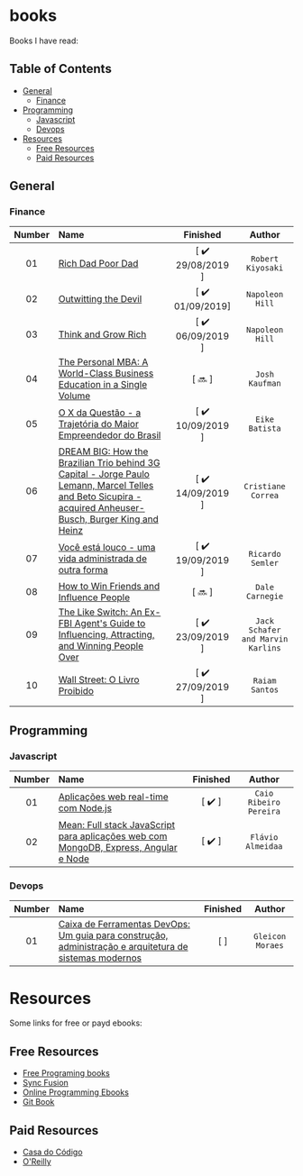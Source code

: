 # books

Books I have read:

## Table of Contents
<!-- 
	generated by readme-toc
	npm i -g readme-toc
	to generate just run `toc`
-->

<!-- toc -->
  * [General](#general)
    * [Finance](#finance)
* [Programming](#programming)
    * [Javascript](#javascript)
    * [Devops](#devops)
* [Resources](#resources)
  * [Free Resources](#free-resources)
  * [Paid Resources](#paid-resources)

<!-- toc stop -->

## General
### Finance
| Number | Name | Finished | Author |
| :---: | :--- | :---: | :---: |
| 01 | [Rich Dad Poor Dad]() | [ :heavy_check_mark: 29/08/2019 ] | `Robert Kiyosaki` |
| 02 | [Outwitting the Devil]() | [ :heavy_check_mark: 01/09/2019] | `Napoleon Hill` |
| 03 | [Think and Grow Rich]() | [ :heavy_check_mark: 06/09/2019 ] | `Napoleon Hill` |
| 04 | [The Personal MBA: A World-Class Business Education in a Single Volume]() | [ :soon: ] | `Josh Kaufman` |
| 05 | [O X da Questão - a Trajetória do Maior Empreendedor do Brasil](https://www.amazon.com.br/X-Quest%C3%A3o-Eike-Batista/dp/857542663X) | [ :heavy_check_mark: 10/09/2019 ] | `Eike Batista` |
| 06 | [DREAM BIG: How the Brazilian Trio behind 3G Capital - Jorge Paulo Lemann, Marcel Telles and Beto Sicupira - acquired Anheuser-Busch, Burger King and Heinz](https://www.amazon.com/DREAM-BIG-Brazilian-Sicupira-Anheuser-Busch-ebook/dp/B00JUWYGDQ) | [ :heavy_check_mark: 14/09/2019 ] | `Cristiane Correa` |
| 07 | [Você está louco - uma vida administrada de outra forma](https://www.amazon.com.br/Voc%C3%AA-Louco-Administrada-Outra-Forma/dp/8532520944) | [ :heavy_check_mark: 19/09/2019 ] | `Ricardo Semler` |
| 08 | [How to Win Friends and Influence People](https://www.amazon.com.br/How-Win-Friends-Influence-People/dp/0671027034) | [ :soon: ] | `Dale Carnegie` |
| 09 | [The Like Switch: An Ex-FBI Agent's Guide to Influencing, Attracting, and Winning People Over](https://www.amazon.com.br/Like-Switch-Influencing-Attracting-Winning-ebook/dp/B00IWTWO8C) | [ :heavy_check_mark: 23/09/2019 ] | `Jack Schafer and Marvin Karlins` |
| 10 | [Wall Street: O Livro Proibido](https://www.amazon.com.br/Wall-Street-Livro-Proibido-Ebook-ebook/dp/B01BCHOXUC) | [ :heavy_check_mark: 27/09/2019 ] | `Raiam Santos` |

<!-- 

| 11 | []() | [ :soon: ] | `` |
| 12 | []() | [ :soon: ] | `` |
| 13 | []() | [ :soon: ] | `` |
| 14 | []() | [ :soon: ] | `` |
| 15 | []() | [ :soon: ] | `` |
| 16 | []() | [ :soon: ] | `` |
| 17 | []() | [ :soon: ] | `` |
| 18 | []() | [ :soon: ] | `` |
| 19 | []() | [ :soon: ] | `` |
| 20 | []() | [ :soon: ] | `` |
| 21 | []() | [ :soon: ] | `` |
| 22 | []() | [ :soon: ] | `` |
| 23 | []() | [ :soon: ] | `` |
| 24 | []() | [ :soon: ] | `` |
| 25 | []() | [ :soon: ] | `` |

-->

## Programming

### Javascript

| Number | Name | Finished | Author |
| :---: | :--- | :---: | :---: |
| 01 | [Aplicações web real-time com Node.js](http://www.casadocodigo.com.br/products/livro-nodejs) | [ :heavy_check_mark: ] | `Caio Ribeiro Pereira` |
| 02 | [Mean: Full stack JavaScript para aplicações web com MongoDB, Express, Angular e Node](http://www.casadocodigo.com.br/products/livro-mean) | [ :heavy_check_mark: ] | `Flávio Almeidaa` |


### Devops

| Number | Name | Finished | Author |
| :---: | :--- | :---: | :---: |
| 01 | [Caixa de Ferramentas DevOps: Um guia para construção, administração e arquitetura de sistemas modernos](http://www.casadocodigo.com.br/products/livro-ferramentas-devops) | [  ] | `Gleicon Moraes` |

# Resources

Some links for free or payd ebooks:

## Free Resources

- [Free Programing books](https://github.com/vhf/free-programming-books)
- [Sync Fusion](http://www.syncfusion.com/resources/techportal/ebooks)
- [Online Programming Ebooks](http://www.onlineprogrammingbooks.com/)
- [Git Book](https://www.gitbook.com/explore)

## Paid Resources 

- [Casa do Código](http://www.casadocodigo.com.br/)
- [O'Reilly](http://www.oreilly.com/)
